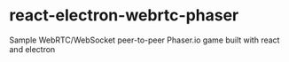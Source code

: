 # react-electron-webrtc-phaser
Sample WebRTC/WebSocket peer-to-peer Phaser.io game built with react and electron
